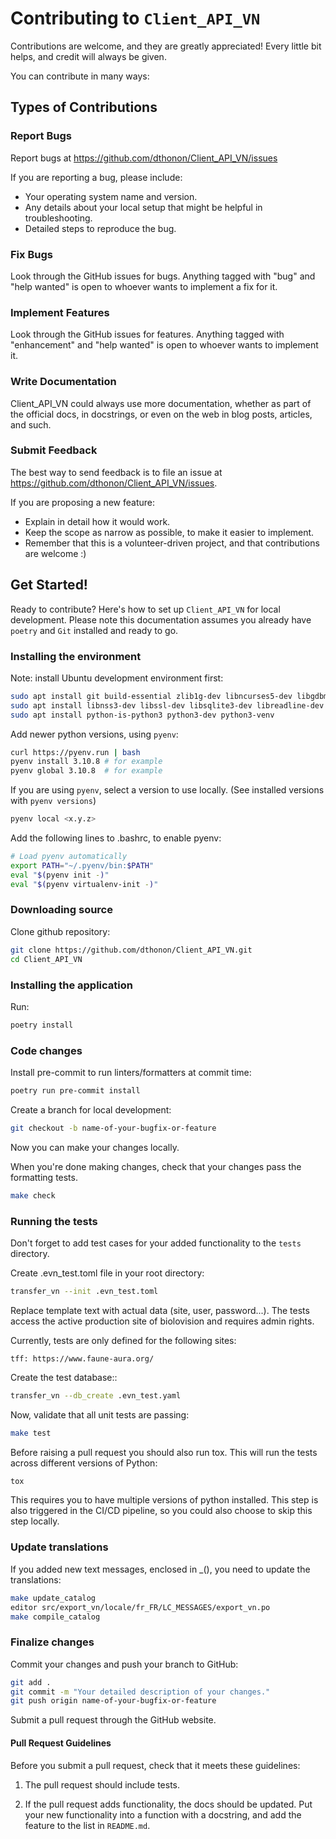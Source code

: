 # Contributing to `Client_API_VN`

Contributions are welcome, and they are greatly appreciated!
Every little bit helps, and credit will always be given.

You can contribute in many ways:

## Types of Contributions

### Report Bugs

Report bugs at https://github.com/dthonon/Client_API_VN/issues

If you are reporting a bug, please include:

- Your operating system name and version.
- Any details about your local setup that might be helpful in troubleshooting.
- Detailed steps to reproduce the bug.

### Fix Bugs

Look through the GitHub issues for bugs.
Anything tagged with "bug" and "help wanted" is open to whoever wants to implement a fix for it.

### Implement Features

Look through the GitHub issues for features.
Anything tagged with "enhancement" and "help wanted" is open to whoever wants to implement it.

### Write Documentation

Client_API_VN could always use more documentation, whether as part of the official docs, in docstrings, or even on the web in blog posts, articles, and such.

### Submit Feedback

The best way to send feedback is to file an issue at https://github.com/dthonon/Client_API_VN/issues.

If you are proposing a new feature:

- Explain in detail how it would work.
- Keep the scope as narrow as possible, to make it easier to implement.
- Remember that this is a volunteer-driven project, and that contributions
  are welcome :)

## Get Started!

Ready to contribute? Here's how to set up `Client_API_VN` for local development.
Please note this documentation assumes you already have `poetry` and `Git` installed and ready to go.

### Installing the environment
Note: install Ubuntu development environment first:
```bash
sudo apt install git build-essential zlib1g-dev libncurses5-dev libgdbm-dev
sudo apt install libnss3-dev libssl-dev libsqlite3-dev libreadline-dev libffi-dev curl libbz2-dev
sudo apt install python-is-python3 python3-dev python3-venv
```

Add newer python versions, using `pyenv`:
```bash
curl https://pyenv.run | bash
pyenv install 3.10.8 # for example
pyenv global 3.10.8  # for example
```
If you are using `pyenv`, select a version to use locally. (See installed versions with `pyenv versions`)

```bash
pyenv local <x.y.z>
```

Add the following lines to .bashrc, to enable pyenv:
```bash
# Load pyenv automatically
export PATH="~/.pyenv/bin:$PATH"
eval "$(pyenv init -)"
eval "$(pyenv virtualenv-init -)"
```

### Downloading source
Clone github repository:
```bash
git clone https://github.com/dthonon/Client_API_VN.git
cd Client_API_VN
```

### Installing the application
Run:
```bash
poetry install
```

### Code changes
Install pre-commit to run linters/formatters at commit time:
```bash
poetry run pre-commit install
```

Create a branch for local development:
```bash
git checkout -b name-of-your-bugfix-or-feature
```

Now you can make your changes locally.

When you're done making changes, check that your changes pass the formatting tests.
```bash
make check
```

### Running the tests
Don't forget to add test cases for your added functionality to the `tests` directory.

Create .evn_test.toml file in your root directory:
```bash
transfer_vn --init .evn_test.toml
```
Replace template text with actual data (site, user, password...).
The tests access the active production site of biolovision and requires admin rights.

Currently, tests are only defined for the following sites:
```
tff: https://www.faune-aura.org/
```
Create the test database::
```bash
transfer_vn --db_create .evn_test.yaml
```

Now, validate that all unit tests are passing:
```bash
make test
```

Before raising a pull request you should also run tox.
This will run the tests across different versions of Python:
```bash
tox
```

This requires you to have multiple versions of python installed.
This step is also triggered in the CI/CD pipeline, so you could also choose to skip this step locally.

### Update translations
If you added new text messages, enclosed in _(), you need to update the translations:
```bash
make update_catalog
editor src/export_vn/locale/fr_FR/LC_MESSAGES/export_vn.po
make compile_catalog
```

### Finalize changes
Commit your changes and push your branch to GitHub:

```bash
git add .
git commit -m "Your detailed description of your changes."
git push origin name-of-your-bugfix-or-feature
```

Submit a pull request through the GitHub website.

#### Pull Request Guidelines

Before you submit a pull request, check that it meets these guidelines:

1. The pull request should include tests.

2. If the pull request adds functionality, the docs should be updated.
   Put your new functionality into a function with a docstring, and add the feature to the list in `README.md`.

